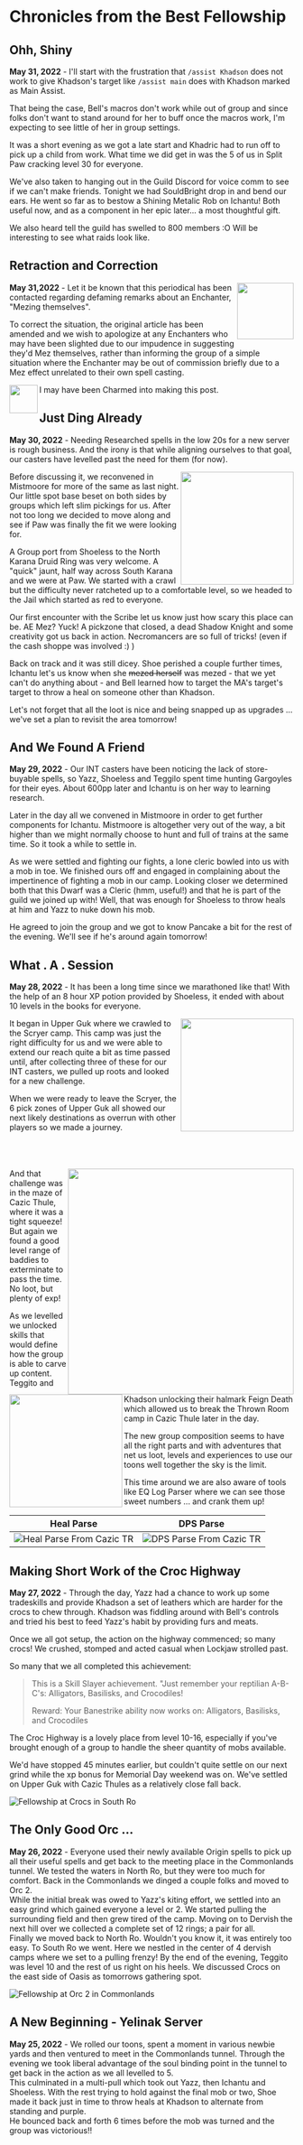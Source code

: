 # Chronicles from the Best Fellowship

## Ohh, Shiny

**May 31, 2022** - I'll start with the frustration that `/assist Khadson` does not work to give Khadson's target like `/assist main` does with Khadson marked as Main Assist.  

That being the case, Bell's macros don't work while out of group and since folks don't want to stand around for her to buff once the macros work, I'm expecting to see little of her in group settings.

It was a short evening as we got a late start and Khadric had to run off to pick up a child from work.  What time we did get in was the 5 of us in Split Paw cracking level 30 for everyone.  

We've also taken to hanging out in the Guild Discord for voice comm to see if we can't make friends.  Tonight we had SouldBright drop in and bend our ears.  He went so far as to bestow a Shining Metalic Rob on Ichantu!  Both useful now, and as a component in her epic later... a most thoughtful gift.

We also heard tell the guild has swelled to 800 members :O  Will be interesting to see what raids look like.

## Retraction and Correction

<img align="right" width="100" src="https://github.com/mbeamer/stoneandsteel/blob/master/EQ%20screenshots/Yelinak/Ichantu-May31-2022.png">

**May 31,2022** - Let it be known that this periodical has been contacted regarding defaming remarks about an Enchanter, "Mezing themselves".  

To correct the situation, the original article has been amended and we wish to apologize at any Enchanters who may have been slighted due to our impudence in suggesting they'd Mez themselves, rather than informing the group of a simple situation where the Enchanter may be out of commission briefly due to a Mez effect unrelated to their own spell casting.

<img align="left" width="50" src="https://github.com/mbeamer/stoneandsteel/blob/master/EQ%20screenshots/Yelinak/HeartForEnchanters.jpg">

I may have been Charmed into making this post.

## Just Ding Already

**May 30, 2022** - Needing Researched spells in the low 20s for a new server is rough business.  And the irony is that while aligning ourselves to that goal, our casters have levelled past the need for them (for now).

<img align="right" width="200" src="https://github.com/mbeamer/stoneandsteel/blob/master/EQ%20screenshots/Yelinak/Npc_a_lteth_val_scribe.png">

Before discussing it, we reconvened in Mistmoore for more of the same as last night.  Our little spot base beset on both sides by groups which left slim pickings for us.  After not too long we decided to move along and see if Paw was finally the fit we were looking for.

A Group port from Shoeless to the North Karana Druid Ring was very welcome.  A "quick" jaunt, half way across South Karana and we were at Paw.  We started with a crawl but the difficulty never ratcheted up to a comfortable level, so we headed to the Jail which started as red to everyone.

Our first encounter with the Scribe let us know just how scary this place can be.  AE Mez?  Yuck!  A pickzone that closed, a dead Shadow Knight and some creativity got us back in action.  Necromancers are so full of tricks!  (even if the cash shoppe was involved :) )

Back on track and it was still dicey.  Shoe perished a couple further times, Ichantu let's us know when she ~~mezed herself~~ was mezed - that we yet can't do anything about - and Bell learned how to target the MA's target's target to throw a heal on someone other than Khadson.

Let's not forget that all the loot is nice and being snapped up as upgrades ... we've set a plan to revisit the area tomorrow!


## And We Found A Friend

**May 29, 2022** - Our INT casters have been noticing the lack of store-buyable spells, so Yazz, Shoeless and Teggilo spent time hunting Gargoyles for their eyes. About 600pp later and Ichantu is on her way to learning research.

Later in the day all we convened in Mistmoore in order to get further components for Ichantu.  Mistmoore is altogether very out of the way, a bit higher than we might normally choose to hunt and full of trains at the same time.  So it took a while to settle in.

As we were settled and fighting our fights, a lone cleric bowled into us with a mob in toe.  We finished ours off and engaged in complaining about the impertinence of fighting a mob in our camp.  Looking closer we determined both that this Dwarf was a Cleric (hmm, useful!) and that he is part of the guild we joined up with!  Well, that was enough for Shoeless to throw heals at him and Yazz to nuke down his mob.

He agreed to join the group and we got to know Pancake a bit for the rest of the evening.  We'll see if he's around again tomorrow! 

## What . A . Session

**May 28, 2022** - It has been a long time since we marathoned like that!  With the help of an 8 hour XP potion provided by Shoeless, it ended with about 10 levels in the books for everyone.

<img align="right" width="200" src="https://github.com/mbeamer/stoneandsteel/blob/master/EQ%20screenshots/Yelinak/BraceleOfWovenGrass.png">

It began in Upper Guk where we crawled to the Scryer camp.  This camp was just the right difficulty for us and we were able to extend our reach quite a bit as time passed until, after collecting three of these for our INT casters, we pulled up roots and looked for a new challenge.

When we were ready to leave the Scryer, the 6 pick zones of Upper Guk all showed our next likely destinations as overrun with other players so we made a journey.<br><br><br><br>

<img align="right" width="400" src="https://github.com/mbeamer/stoneandsteel/blob/master/EQ%20screenshots/Yelinak/CazicMaze-Cramped.png">

And that challenge was in the maze of Cazic Thule, where it was a tight squeeze!  But again we found a good level range of baddies to exterminate to pass the time.  No loot, but plenty of exp!

<img align="left" width="200" src="https://github.com/mbeamer/stoneandsteel/blob/master/EQ%20screenshots/Yelinak/FeignDeathSuccess.png">

As we levelled we unlocked skills that would define how the group is able to carve up content.  Teggito and Khadson unlocking their halmark Feign Death which allowed us to break the Thrown Room camp in Cazic Thule later in the day.

The new group composition seems to have all the right parts and with adventures that net us loot, levels and experiences to use our toons well together the  sky is the limit.

This time around we are also aware of tools like EQ Log Parser where we can see those sweet numbers ... and crank them up!

|Heal Parse|DPS Parse|
|:-:|:-:|
|![Heal Parse From Cazic TR](https://github.com/mbeamer/stoneandsteel/blob/master/EQ%20screenshots/Yelinak/28-5-2022-HealParse.png)|![DPS Parse From Cazic TR](https://github.com/mbeamer/stoneandsteel/blob/master/EQ%20screenshots/Yelinak/28-5-2022-DPSParse.png)|

## Making Short Work of the Croc Highway

**May 27, 2022** - Through the day, Yazz had a chance to work up some tradeskills and provide Khadson a set of leathers which are harder for the crocs to chew through.
Khadson was fiddling around with Bell's controls and tried his best to feed Yazz's habit by providing furs and meats.

Once we all got setup, the action on the highway commenced; so many crocs!  We crushed, stomped and acted casual when Lockjaw strolled past.

So many that we all completed this achievement:

> This is a Skill Slayer achievement.
> "Just remember your reptilian A-B-C's: Alligators, Basilisks, and Crocodiles!
>
> Reward:
> Your Banestrike ability now works on: Alligators, Basilisks, and Crocodiles

The Croc Highway is a lovely place from level 10-16, especially if you've brought enough of a group to handle the sheer quantity of mobs available.

We'd have stopped 45 minutes earlier, but couldn't quite settle on our next grind while the xp bonus for Memorial Day weekend was on.  We've settled on Upper Guk with Cazic Thules as a relatively close fall back.

![Fellowship at Crocs in South Ro](https://github.com/mbeamer/stoneandsteel/blob/master/EQ%20screenshots/Yelinak/SouthRo-Crocs.png)

## The Only Good Orc ...

**May 26, 2022** - Everyone used their newly available Origin spells to pick up all their useful spells and get back to the meeting place in the Commonlands tunnel.
We tested the waters in North Ro, but they were too much for comfort.  Back in the Commonlands we dinged a couple folks and moved to Orc 2.  
While the initial break was owed to Yazz's kiting effort, we settled into an easy grind which gained everyone a level or 2.  We started pulling the surrounding field and then grew tired of the camp.
Moving on to Dervish the next hill over we collected a complete set of 12 rings; a pair for all.  
Finally we moved back to North Ro.  Wouldn't you know it, it was entirely too easy.  To South Ro we went.
Here we nestled in the center of 4 dervish camps where we set to a pulling frenzy!  By the end of the evening, Teggito was level 10 and the rest of us right on his heels.
We discussed Crocs on the east side of Oasis as tomorrows gathering spot.

![Fellowship at Orc 2 in Commonlands](https://github.com/mbeamer/stoneandsteel/blob/master/EQ%20screenshots/Yelinak/Orc-2-camp.png)

## A New Beginning - Yelinak Server

**May 25, 2022** - We rolled our toons, spent a moment in various newbie yards and then ventured to meet in the Commonlands tunnel.
Through the evening we took liberal advantage of the soul binding point in the tunnel to get back in the action as we all levelled to 5.  
This culminated in a multi-pull which took out Yazz, then Ichantu and Shoeless.  With the rest trying to hold against the final mob or two, 
Shoe made it back just in time to throw heals at Khadson to alternate from standing and purple.  
He bounced back and forth 6 times before the mob was turned and the group was victorious‼️